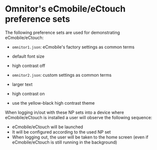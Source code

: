 # Omnitor's eCmobile/eCtouch preference sets

The following preference sets are used for demonstrating eCmobile/eCtouch:

* `omnitor1.json`: eCmobile's factory settings as common terms
 * default font size
 * high contrast off

* `omnitor2.json`: custom settings as common terms
 * larger text
 * high contrast on
 * use the yellow-black high contrast theme

When logging in/out with these NP sets into a device where eCmobile/eCtouch is installed a user will observe the following sequence:
* eCmobile/eCtouch will be launched
* It will be configured according to the used NP set
* When logging out, the user will be taken to the home screen (even if eCmobile/eCtouch is still running in the background)
